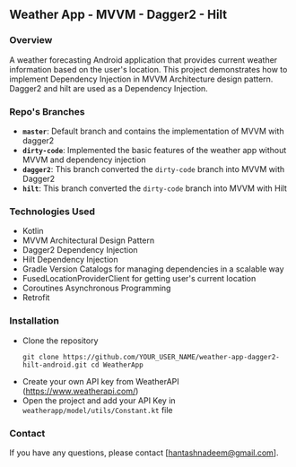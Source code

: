 ## Weather App - MVVM - Dagger2 - Hilt

### Overview
A weather forecasting Android application that provides current weather information based on the user's location. This project demonstrates how to 
implement Dependency Injection in MVVM Architecture design pattern. Dagger2 and hilt are used as a Dependency Injection.


### Repo's Branches
- **`master`**: Default branch and contains the implementation of MVVM with dagger2
- **`dirty-code`**: Implemented the basic features of the weather app without MVVM and dependency injection
- **`dagger2`**: This branch converted the `dirty-code` branch into MVVM with Dagger2
- **`hilt`**: This branch converted the `dirty-code` branch into MVVM with Hilt


### Technologies Used
- Kotlin
- MVVM Architectural Design Pattern
- Dagger2 Dependency Injection
- Hilt Dependency Injection
- Gradle Version Catalogs for managing dependencies in a scalable way
- FusedLocationProviderClient for getting user's current location
- Coroutines Asynchronous Programming
- Retrofit 


### Installation
- Clone the repository
  ```
  git clone https://github.com/YOUR_USER_NAME/weather-app-dagger2-hilt-android.git cd WeatherApp
  ```
- Create your own API key from WeatherAPI (https://www.weatherapi.com/)
- Open the project and add your API Key in `weatherapp/model/utils/Constant.kt` file

### Contact
If you have any questions, please contact [hantashnadeem@gmail.com].

